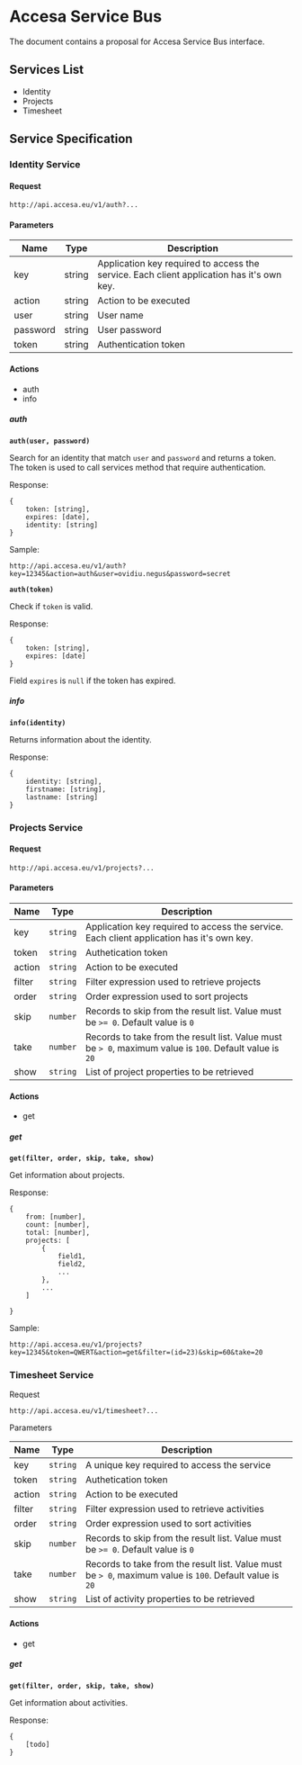 # Accesa Service Bus

The document contains a proposal for Accesa Service Bus interface.


## Services List

- Identity
- Projects
- Timesheet


## Service Specification

### Identity Service

#### Request

`http://api.accesa.eu/v1/auth?...`

#### Parameters

| Name | Type | Description |
| ----- | ----- | ----- |
| key  | string | Application key required to access the service. Each client application has it's own key. |
| action | string | Action to be executed |
| user | string | User name |
| password | string | User password |
| token | string | Authentication token |

#### Actions

- auth
- info

##### auth

**`auth(user, password)`**

Search for an identity that match `user` and `password` and returns a token. The token is used to call services method that require authentication.

Response:

```
{
	token: [string],
	expires: [date],
	identity: [string]
}
```

Sample:

`http://api.accesa.eu/v1/auth?key=12345&action=auth&user=ovidiu.negus&password=secret`

**`auth(token)`**

Check if `token` is valid.

Response:

```
{
	token: [string],
	expires: [date]
}
```

Field `expires` is `null` if the token has expired.


##### info

**`info(identity)`**

Returns information about the identity.

Response:

```
{
	identity: [string],
	firstname: [string],
	lastname: [string]
}
```


### Projects Service

#### Request

`http://api.accesa.eu/v1/projects?...`

#### Parameters

| Name | Type | Description |
| ----- | ----- | ----- |
| key  | `string` | Application key required to access the service. Each client application has it's own key. |
| token | `string` | Authetication token |
| action | `string` | Action to be executed |
| filter | `string` | Filter expression used to retrieve projects |
| order | `string` | Order expression used to sort projects |
| skip | `number` | Records to skip from the result list. Value must be `>= 0`. Default value is `0` |
| take | `number` | Records to take from the result list. Value must be `> 0`, maximum value is `100`. Default value is `20` |
| show | `string` | List of project properties to be retrieved |


#### Actions

- get

##### get

**`get(filter, order, skip, take, show)`**

Get information about projects.

Response:

```
{
	from: [number],
    count: [number],
    total: [number],
    projects: [
    	{
        	field1,
            field2,
            ...
        },
        ...    
    ]
    
}
```

Sample:

`http://api.accesa.eu/v1/projects?key=12345&token=QWERT&action=get&filter=(id=23)&skip=60&take=20`


### Timesheet Service

Request

`http://api.accesa.eu/v1/timesheet?...`

Parameters

| Name | Type | Description |
| ----- | ----- | ----- |
| key  | `string` | A unique key required to access the service |
| token | `string` | Authetication token |
| action | `string` | Action to be executed |
| filter | `string` | Filter expression used to retrieve activities |
| order | `string` | Order expression used to sort activities |
| skip | `number` | Records to skip from the result list. Value must be `>= 0`. Default value is `0` |
| take | `number` | Records to take from the result list. Value must be `> 0`, maximum value is `100`. Default value is `20` |
| show | `string` | List of activity properties to be retrieved |

#### Actions

- get

##### get

**`get(filter, order, skip, take, show)`**

Get information about activities.

Response:

```
{
	[todo]
}
```


